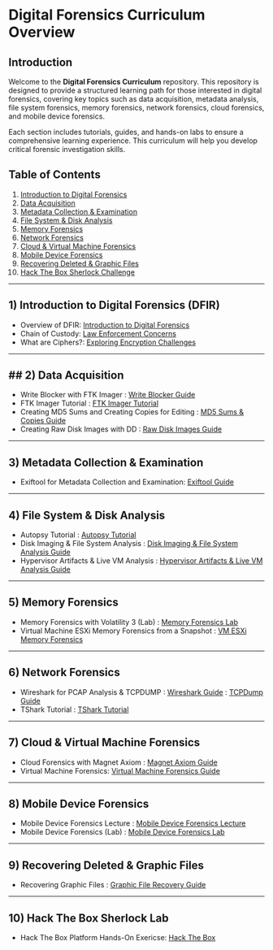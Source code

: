 # Digital Forensics Curriculum Overview

## Introduction
Welcome to the **Digital Forensics Curriculum** repository. This repository is designed to provide a structured learning path for those interested in digital forensics, covering key topics such as data acquisition, metadata analysis, file system forensics, memory forensics, network forensics, cloud forensics, and mobile device forensics.

Each section includes tutorials, guides, and hands-on labs to ensure a comprehensive learning experience. This curriculum will help you develop critical forensic investigation skills.

## Table of Contents
1. [Introduction to Digital Forensics](#1-introduction-to-digital-forensics)
2. [Data Acquisition](#2-data-acquisition)
3. [Metadata Collection & Examination](#3-metadata-collection--examination)
4. [File System & Disk Analysis](#4-file-system--disk-analysis)
5. [Memory Forensics](#5-memory-forensics)
6. [Network Forensics](#6-network-forensics)
7. [Cloud & Virtual Machine Forensics](#7-cloud--virtual-machine-forensics)
8. [Mobile Device Forensics](#8-mobile-device-forensics)
9. [Recovering Deleted & Graphic Files](#9-recovering-deleted--graphic-files)
11. [Hack The Box Sherlock Challenge](#10-Hack-The-Box-Sherlock-Lab)

---

## 1) Introduction to Digital Forensics (DFIR)
- Overview of DFIR: [Introduction to Digital Forensics](intro.md)
- Chain of Custody: [Law Enforcement Concerns](custody.md)
- What are Ciphers?: [Exploring Encryption Challenges](ciphers.md)

---

## ## 2) **Data Acquisition**

- Write Blocker with FTK Imager : [Write Blocker Guide](writeblock.md)
- FTK Imager Tutorial : [FTK Imager Tutorial](ftkimage.md)
- Creating MD5 Sums and Creating Copies for Editing : [MD5 Sums & Copies Guide](md5sum.md)
- Creating Raw Disk Images with DD : [Raw Disk Images Guide](diskdd.md)

---

## 3) **Metadata Collection & Examination**

- Exiftool for Metadata Collection and Examination: [Exiftool Guide](exif.md)

---

## 4) **File System & Disk Analysis**

- Autopsy Tutorial : [Autopsy Tutorial](autopsy.md)
- Disk Imaging & File System Analysis : [Disk Imaging & File System Analysis Guide](diskfile.md)
- Hypervisor Artifacts & Live VM Analysis : [Hypervisor Artifacts & Live VM Analysis Guide](virtual.md)

---

## 5) **Memory Forensics**

- Memory Forensics with Volatility 3 (Lab) : [Memory Forensics Lab](volatility.md)
- Virtual Machine ESXi Memory Forensics from a Snapshot : [VM ESXi Memory Forensics](esxi.md)

---

## 6) **Network Forensics**

- Wireshark for PCAP Analysis & TCPDUMP : [Wireshark Guide](wireshark.md) : [TCPDump Guide](tcpdump.md)
- TShark Tutorial : [TShark Tutorial](tshark.md)

---

## 7) **Cloud & Virtual Machine Forensics**

- Cloud Forensics with Magnet Axiom : [Magnet Axiom Guide](magnet.md)
- Virtual Machine Forensics: [Virtual Machine Forensics Guide](virtualmac.md)

---

## 8) **Mobile Device Forensics**

- Mobile Device Forensics Lecture : [Mobile Device Forensics Lecture](mobilelecture.md)
- Mobile Device Forensics (Lab) : [Mobile Device Forensics Lab](mobilelab.md)

---

## 9) **Recovering Deleted & Graphic Files**

- Recovering Graphic Files : [Graphic File Recovery Guide](graphic.md)

---

## 10) **Hack The Box Sherlock Lab**

- Hack The Box Platform Hands-On Exericse: [Hack The Box](https://www.cyberwiredtraining.net/digital-forensics/htb-sherlock-crownjewel-1)
